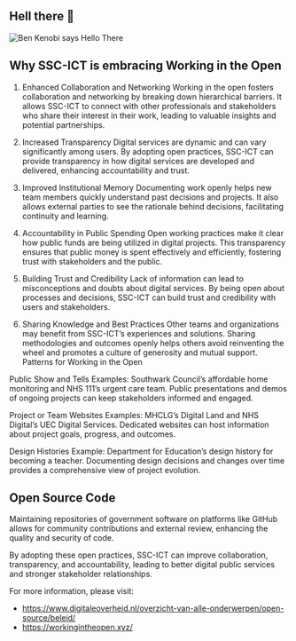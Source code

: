 ## Hell there 👋
![Ben Kenobi says Hello There](https://media.tenor.com/WuOwfnsLcfYAAAAC/star-wars-obi-wan-kenobi.gif)

<!--

**Here are some ideas to get you started:**

🙋‍♀️ A short introduction - what is your organization all about?
🌈 Contribution guidelines - how can the community get involved?
👩‍💻 Useful resources - where can the community find your docs? Is there anything else the community should know?
🍿 Fun facts - what does your team eat for breakfast?
🧙 Remember, you can do mighty things with the power of [Markdown](https://docs.github.com/github/writing-on-github/getting-started-with-writing-and-formatting-on-github/basic-writing-and-formatting-syntax)
-->


## Why SSC-ICT is embracing Working in the Open

1. Enhanced Collaboration and Networking
Working in the open fosters collaboration and networking by breaking down hierarchical barriers. It allows SSC-ICT to connect with other professionals and stakeholders who share their interest in their work, leading to valuable insights and potential partnerships.

2. Increased Transparency
Digital services are dynamic and can vary significantly among users. By adopting open practices, SSC-ICT can provide transparency in how digital services are developed and delivered, enhancing accountability and trust.

3. Improved Institutional Memory
Documenting work openly helps new team members quickly understand past decisions and projects. It also allows external parties to see the rationale behind decisions, facilitating continuity and learning.

4. Accountability in Public Spending
Open working practices make it clear how public funds are being utilized in digital projects. This transparency ensures that public money is spent effectively and efficiently, fostering trust with stakeholders and the public.

5. Building Trust and Credibility
Lack of information can lead to misconceptions and doubts about digital services. By being open about processes and decisions, SSC-ICT can build trust and credibility with users and stakeholders.

6. Sharing Knowledge and Best Practices
Other teams and organizations may benefit from SSC-ICT’s experiences and solutions. Sharing methodologies and outcomes openly helps others avoid reinventing the wheel and promotes a culture of generosity and mutual support.
Patterns for Working in the Open

Public Show and Tells
Examples: Southwark Council’s affordable home monitoring and NHS 111’s urgent care team. Public presentations and demos of ongoing projects can keep stakeholders informed and engaged.

Project or Team Websites
Examples: MHCLG’s Digital Land and NHS Digital’s UEC Digital Services. Dedicated websites can host information about project goals, progress, and outcomes.

Design Histories
Example: Department for Education’s design history for becoming a teacher. Documenting design decisions and changes over time provides a comprehensive view of project evolution.

## Open Source Code
Maintaining repositories of government software on platforms like GitHub allows for community contributions and external review, enhancing the quality and security of code.

By adopting these open practices, SSC-ICT can improve collaboration, transparency, and accountability, leading to better digital public services and stronger stakeholder relationships.

For more information, please visit: 
 - https://www.digitaleoverheid.nl/overzicht-van-alle-onderwerpen/open-source/beleid/
 - https://workingintheopen.xyz/
